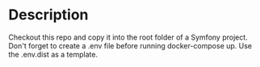 # Description

Checkout this repo and copy it into the root folder of a Symfony project. Don't forget to create a .env file before running docker-compose up. Use the .env.dist as a template.